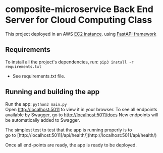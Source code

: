 # composite-microservice Back End Server for Cloud Computing Class
 
This project deployed in an AWS  [EC2 instance](https://aws.amazon.com/pm/ec2/?trk=36c6da98-7b20-48fa-8225-4784bced9843&sc_channel=ps&s_kwcid=AL!4422!3!467723097970!e!!g!!aws%20ec2&ef_id=Cj0KCQiAyMKbBhD1ARIsANs7rEHYftl6sKMm86eEI0pao_Q73pks1HBiWsj1hhKWtGWPYI-5jAJ0vDQaAn7vEALw_wcB:G:s&s_kwcid=AL!4422!3!467723097970!e!!g!!aws%20ec2).
using [FastAPI framework](https://fastapi.tiangolo.com/)

## Requirements
To install all the project's dependencies, run: `pip3 install -r requirements.txt` 
- See requirements.txt file.

## Running and building the app
Run the app: `python3 main.py`  \
Open [http://localhost:5011](http://localhost:5011) to view it in your browser.
To see all endpoints available by Swagger, go to [http://localhost:5011/docs](http://localhost:5011/docs)
New endpoints will be automatically added to Swagger.


The simplest test to test that the app is running properly is to \
go to [http://localhost:5011]/api/health/](http://localhost:5011/api/health/) 

Once all end-points are ready, the app is ready to be deployed.